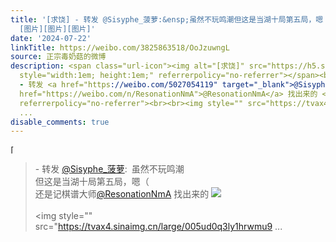 ```yaml
---
title: '[求饶] - 转发 @Sisyphe_菠萝:&ensp;虽然不玩鸣潮但这是当湖十局第五局，嗯（还是记棋谱大师@ResonationNmA 找出来的
  [图片][图片][图片]'
date: '2024-07-22'
linkTitle: https://weibo.com/3825863518/OoJzuwngL
source: 正宗毒奶菇的微博
description: <span class="url-icon"><img alt="[求饶]" src="https://h5.sinaimg.cn/m/emoticon/icon/default/fb_a2qiurao-7ad34b9c84.png"
  style="width:1em; height:1em;" referrerpolicy="no-referrer"></span><br><blockquote>
  - 转发 <a href="https://weibo.com/5027054119" target="_blank">@Sisyphe_菠萝</a>: 虽然不玩鸣潮<br>但这是当湖十局第五局，嗯（<br>还是记棋谱大师<a
  href="https://weibo.com/n/ResonationNmA">@ResonationNmA</a> 找出来的 <img style="" src="https://tvax1.sinaimg.cn/large/005ud0q3ly1hrwmuaz5bhj31z4140u0y.jpg"
  referrerpolicy="no-referrer"><br><br><img style="" src="https://tvax4.sinaimg.cn/large/005ud0q3ly1hrwmu9
  ...
disable_comments: true
---
```

<span class="url-icon"><img alt="[求饶]" src="https://h5.sinaimg.cn/m/emoticon/icon/default/fb_a2qiurao-7ad34b9c84.png" style="width:1em; height:1em;" referrerpolicy="no-referrer"></span><br><blockquote> - 转发 <a href="https://weibo.com/5027054119" target="_blank">@Sisyphe_菠萝</a>: 虽然不玩鸣潮<br>但这是当湖十局第五局，嗯（<br>还是记棋谱大师<a href="https://weibo.com/n/ResonationNmA">@ResonationNmA</a> 找出来的 <img style="" src="https://tvax1.sinaimg.cn/large/005ud0q3ly1hrwmuaz5bhj31z4140u0y.jpg" referrerpolicy="no-referrer"><br><br><img style="" src="https://tvax4.sinaimg.cn/large/005ud0q3ly1hrwmu9 ...